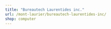 ```yaml
---
title: "Bureautech Laurentides inc."
url: /mont-laurier/bureautech-laurentides-inc/
shop: computer
---
```

